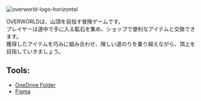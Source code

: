 ![overworld-logo-horizontal](https://github.com/crcrworks/overworld/assets/42961885/8cc54cda-613e-4f3e-8664-b0dbc42c5dfe)

OVERWORLDは、山頂を目指す冒険ゲームです。  
プレイヤーは道中で手に入る鉱石を集め、ショップで便利なアイテムと交換できます。  
獲得したアイテムを巧みに組み合わせ、険しい道のりを乗り越えながら、頂上を目指していきましょう。

## Tools:
- [OneDrive Folder](https://ritsumei365-my.sharepoint.com/:f:/r/personal/is0767ek_ed_ritsumei_ac_jp/Documents/OVERWORLD?csf=1&web=1&e=9RgpWg)
- [Figma](https://www.figma.com/board/tMXsyjULQCghjsfxoUO404/Idea?t=0ZSLEPKiUhbgeyPM-1)

